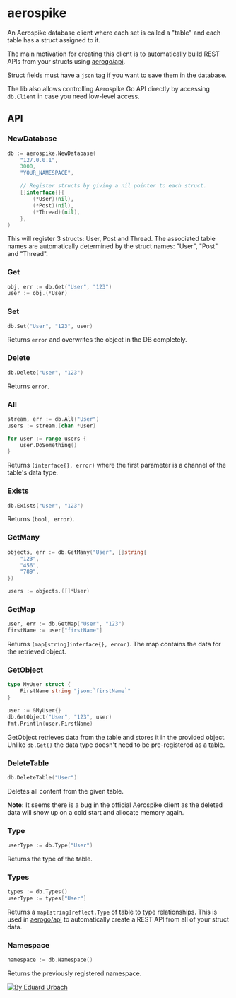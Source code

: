 # aerospike

An Aerospike database client where each set is called a "table" and each table has a struct assigned to it.

The main motivation for creating this client is to automatically build REST APIs from your structs using [aerogo/api](https://github.com/aerogo/api).

Struct fields must have a `json` tag if you want to save them in the database.

The lib also allows controlling Aerospike Go API directly by accessing `db.Client` in case you need low-level access.

## API

### NewDatabase

```go
db := aerospike.NewDatabase(
	"127.0.0.1",
	3000,
	"YOUR_NAMESPACE",

	// Register structs by giving a nil pointer to each struct.
	[]interface{}{
		(*User)(nil),
		(*Post)(nil),
		(*Thread)(nil),
	},
)
```

This will register 3 structs: User, Post and Thread.
The associated table names are automatically determined by the struct names: "User", "Post" and "Thread".

### Get

```go
obj, err := db.Get("User", "123")
user := obj.(*User)
```

### Set

```go
db.Set("User", "123", user)
```

Returns `error` and overwrites the object in the DB completely.

### Delete

```go
db.Delete("User", "123")
```

Returns `error`.

### All

```go
stream, err := db.All("User")
users := stream.(chan *User)

for user := range users {
	user.DoSomething()
}
```

Returns `(interface{}, error)` where the first parameter is a channel of the table's data type.

### Exists

```go
db.Exists("User", "123")
```

Returns `(bool, error)`.

### GetMany

```go
objects, err := db.GetMany("User", []string{
	"123",
	"456",
	"789",
})

users := objects.([]*User)
```

### GetMap

```go
user, err := db.GetMap("User", "123")
firstName := user["firstName"]
```

Returns `(map[string]interface{}, error)`. The map contains the data for the retrieved object.

### GetObject

```go
type MyUser struct {
	FirstName string "json:`firstName`"
}

user := &MyUser{}
db.GetObject("User", "123", user)
fmt.Println(user.FirstName)
```

GetObject retrieves data from the table and stores it in the provided object. Unlike `db.Get()` the data type doesn't need to be pre-registered as a table.

### DeleteTable

```go
db.DeleteTable("User")
```

Deletes all content from the given table.

**Note:** It seems there is a bug in the official Aerospike client as the deleted data will show up on a cold start and allocate memory again.

### Type

```go
userType := db.Type("User")
```

Returns the type of the table.

### Types

```go
types := db.Types()
userType := types["User"]
```

Returns a `map[string]reflect.Type` of table to type relationships. This is used in [aerogo/api](https://github.com/aerogo/api) to automatically create a REST API from all of your struct data.

### Namespace

```go
namespace := db.Namespace()
```

Returns the previously registered namespace.

[![By Eduard Urbach](http://forthebadge.com/images/badges/built-with-love.svg)](https://github.com/blitzprog)